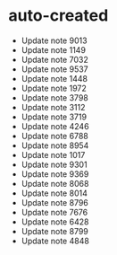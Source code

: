 # auto-created
- Update note 9013
- Update note 1149
- Update note 7032
- Update note 9537
- Update note 1448
- Update note 1972
- Update note 3798
- Update note 3112
- Update note 3719
- Update note 4246
- Update note 6788
- Update note 8954
- Update note 1017
- Update note 9301
- Update note 9369
- Update note 8068
- Update note 8014
- Update note 8796
- Update note 7676
- Update note 6428
- Update note 8799
- Update note 4848

